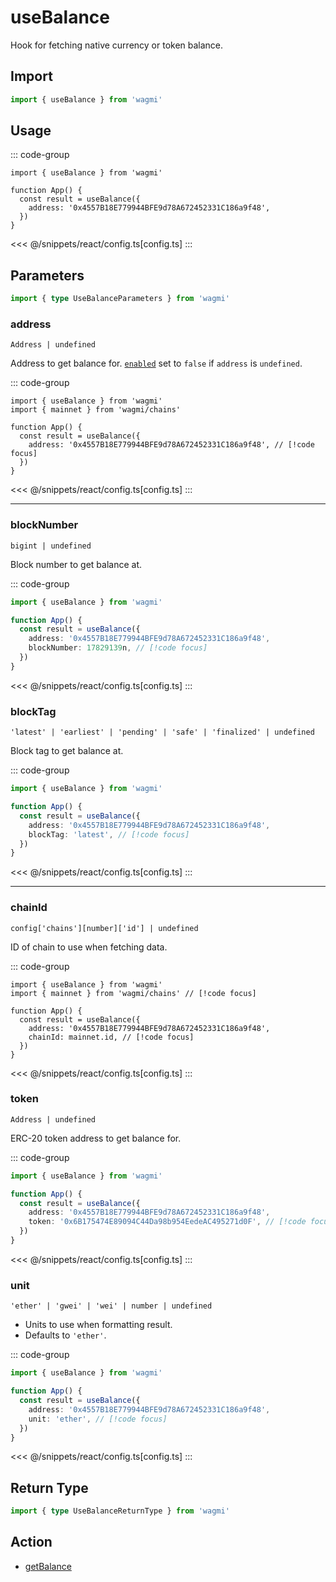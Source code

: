 <script setup>
const packageName = 'wagmi'
const TData = '{ decimals: number; formatted: string; symbol: string; value: bigint }'
const TError = 'GetBalanceError'
</script>

# useBalance

Hook for fetching native currency or token balance.

## Import

```ts
import { useBalance } from 'wagmi'
```

## Usage

::: code-group
```tsx [index.tsx]
import { useBalance } from 'wagmi'

function App() {
  const result = useBalance({
    address: '0x4557B18E779944BFE9d78A672452331C186a9f48',
  })
}
```
<<< @/snippets/react/config.ts[config.ts]
:::

## Parameters

```ts
import { type UseBalanceParameters } from 'wagmi'
```

### address

`Address | undefined`

Address to get balance for. [`enabled`](#enabled) set to `false` if `address` is `undefined`.

::: code-group
```tsx [index.tsx]
import { useBalance } from 'wagmi'
import { mainnet } from 'wagmi/chains'

function App() {
  const result = useBalance({
    address: '0x4557B18E779944BFE9d78A672452331C186a9f48', // [!code focus]
  })
}
```
<<< @/snippets/react/config.ts[config.ts]
:::

---

### blockNumber

`bigint | undefined`

Block number to get balance at.

::: code-group
```ts [index.ts]
import { useBalance } from 'wagmi'

function App() {
  const result = useBalance({
    address: '0x4557B18E779944BFE9d78A672452331C186a9f48',
    blockNumber: 17829139n, // [!code focus]
  })
}
```
<<< @/snippets/react/config.ts[config.ts]
:::

### blockTag

`'latest' | 'earliest' | 'pending' | 'safe' | 'finalized' | undefined`

Block tag to get balance at.

::: code-group
```ts [index.ts]
import { useBalance } from 'wagmi'

function App() {
  const result = useBalance({
    address: '0x4557B18E779944BFE9d78A672452331C186a9f48',
    blockTag: 'latest', // [!code focus]
  })
}
```
<<< @/snippets/react/config.ts[config.ts]
:::

---

### chainId

`config['chains'][number]['id'] | undefined`

ID of chain to use when fetching data.

::: code-group
```tsx [index.tsx]
import { useBalance } from 'wagmi'
import { mainnet } from 'wagmi/chains' // [!code focus]

function App() {
  const result = useBalance({
    address: '0x4557B18E779944BFE9d78A672452331C186a9f48',
    chainId: mainnet.id, // [!code focus]
  })
}
```
<<< @/snippets/react/config.ts[config.ts]
:::

### token

`Address | undefined`

ERC-20 token address to get balance for.

::: code-group
```ts [index.ts]
import { useBalance } from 'wagmi'

function App() {
  const result = useBalance({
    address: '0x4557B18E779944BFE9d78A672452331C186a9f48',
    token: '0x6B175474E89094C44Da98b954EedeAC495271d0F', // [!code focus]
  })
}
```
<<< @/snippets/react/config.ts[config.ts]
:::

### unit

`'ether' | 'gwei' | 'wei' | number | undefined`

- Units to use when formatting result.
- Defaults to `'ether'`.

::: code-group
```ts [index.ts]
import { useBalance } from 'wagmi'

function App() {
  const result = useBalance({
    address: '0x4557B18E779944BFE9d78A672452331C186a9f48',
    unit: 'ether', // [!code focus]
  })
}
```
<<< @/snippets/react/config.ts[config.ts]
:::


<!--@include: @shared/query-options.md-->

## Return Type

```ts
import { type UseBalanceReturnType } from 'wagmi'
```

<!--@include: @shared/query-result.md-->

<!--@include: @shared/query/getBalance.md-->

## Action

- [getBalance](/core/actions/getBalance)
